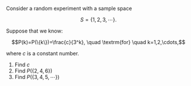 Consider a random experiment with a sample space

```math
S=\{1,2,3,\cdots\}.
```
Suppose that we know:

```math
P(k)=P(\{k\})=\frac{c}{3^k}, \quad \textrm{for} \quad k=1,2,\cdots,
```

where $`c`$  is a constant number.

1. Find $`c`$
2. Find $`P(\{2,4,6\})`$
3. Find $`P(\{3,4,5,\cdots\})`$

